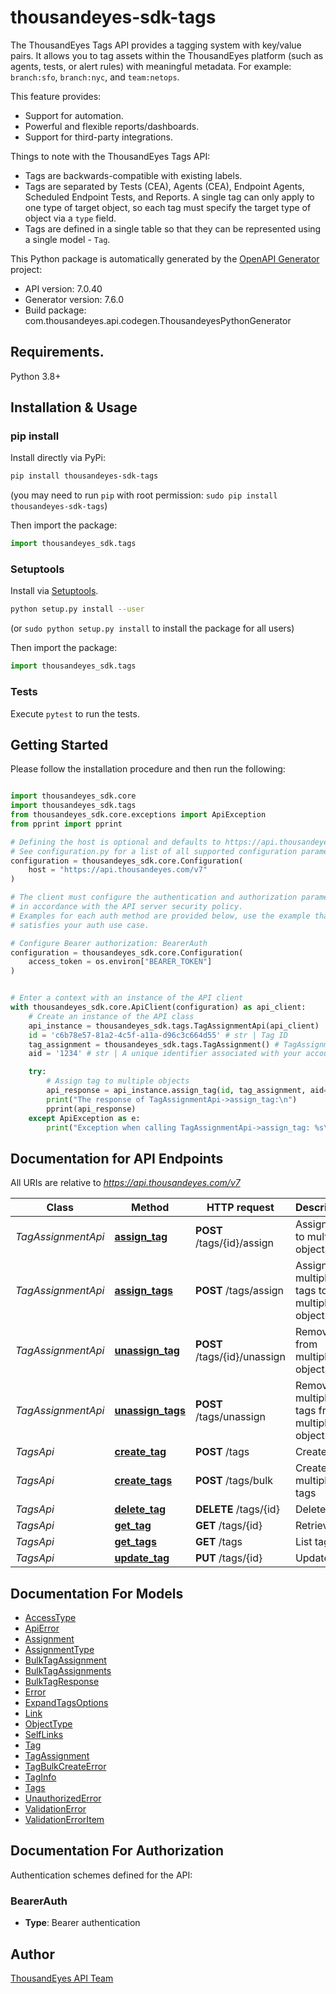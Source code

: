 # thousandeyes-sdk-tags
The ThousandEyes Tags API provides a tagging system with key/value pairs. It allows you to tag assets within the ThousandEyes platform (such as agents, tests, or alert rules) with meaningful metadata. For example: `branch:sfo`, `branch:nyc`, and `team:netops`.

This feature provides:

* Support for automation.
* Powerful and flexible reports/dashboards.
* Support for third-party integrations.

Things to note with the ThousandEyes Tags API:

* Tags are backwards-compatible with existing labels.
* Tags are separated by Tests (CEA), Agents (CEA), Endpoint Agents, Scheduled Endpoint Tests, and Reports. A single tag can only apply to one type of target object, so each tag must specify the target type of object via a `type` field.
* Tags are defined in a single table so that they can be represented using a single model - `Tag`.


This Python package is automatically generated by the [OpenAPI Generator](https://openapi-generator.tech) project:

- API version: 7.0.40
- Generator version: 7.6.0
- Build package: com.thousandeyes.api.codegen.ThousandeyesPythonGenerator

## Requirements.

Python 3.8+

## Installation & Usage
### pip install

Install directly via PyPi:

```sh
pip install thousandeyes-sdk-tags
```
(you may need to run `pip` with root permission: `sudo pip install thousandeyes-sdk-tags`)

Then import the package:
```python
import thousandeyes_sdk.tags
```

### Setuptools

Install via [Setuptools](http://pypi.python.org/pypi/setuptools).

```sh
python setup.py install --user
```
(or `sudo python setup.py install` to install the package for all users)

Then import the package:
```python
import thousandeyes_sdk.tags
```

### Tests

Execute `pytest` to run the tests.

## Getting Started

Please follow the installation procedure and then run the following:

```python

import thousandeyes_sdk.core
import thousandeyes_sdk.tags
from thousandeyes_sdk.core.exceptions import ApiException
from pprint import pprint

# Defining the host is optional and defaults to https://api.thousandeyes.com/v7
# See configuration.py for a list of all supported configuration parameters.
configuration = thousandeyes_sdk.core.Configuration(
    host = "https://api.thousandeyes.com/v7"
)

# The client must configure the authentication and authorization parameters
# in accordance with the API server security policy.
# Examples for each auth method are provided below, use the example that
# satisfies your auth use case.

# Configure Bearer authorization: BearerAuth
configuration = thousandeyes_sdk.core.Configuration(
    access_token = os.environ["BEARER_TOKEN"]
)


# Enter a context with an instance of the API client
with thousandeyes_sdk.core.ApiClient(configuration) as api_client:
    # Create an instance of the API class
    api_instance = thousandeyes_sdk.tags.TagAssignmentApi(api_client)
    id = 'c6b78e57-81a2-4c5f-a11a-d96c3c664d55' # str | Tag ID
    tag_assignment = thousandeyes_sdk.tags.TagAssignment() # TagAssignment | 
    aid = '1234' # str | A unique identifier associated with your account group. You can retrieve your `AccountGroupId` from the `/account-groups` endpoint. Note that you must be assigned to the target account group. Specifying this parameter without being assigned to the target account group will result in an error response. (optional)

    try:
        # Assign tag to multiple objects
        api_response = api_instance.assign_tag(id, tag_assignment, aid=aid)
        print("The response of TagAssignmentApi->assign_tag:\n")
        pprint(api_response)
    except ApiException as e:
        print("Exception when calling TagAssignmentApi->assign_tag: %s\n" % e)

```

## Documentation for API Endpoints

All URIs are relative to *https://api.thousandeyes.com/v7*

Class | Method | HTTP request | Description
------------ | ------------- | ------------- | -------------
*TagAssignmentApi* | [**assign_tag**](https://github.com/thousandeyes/thousandeyes-sdk-python//tree/main/thousandeyes-sdk-tags/docs/TagAssignmentApi.md#assign_tag) | **POST** /tags/{id}/assign | Assign tag to multiple objects
*TagAssignmentApi* | [**assign_tags**](https://github.com/thousandeyes/thousandeyes-sdk-python//tree/main/thousandeyes-sdk-tags/docs/TagAssignmentApi.md#assign_tags) | **POST** /tags/assign | Assign multiple tags to multiple objects
*TagAssignmentApi* | [**unassign_tag**](https://github.com/thousandeyes/thousandeyes-sdk-python//tree/main/thousandeyes-sdk-tags/docs/TagAssignmentApi.md#unassign_tag) | **POST** /tags/{id}/unassign | Remove tag from multiple objects
*TagAssignmentApi* | [**unassign_tags**](https://github.com/thousandeyes/thousandeyes-sdk-python//tree/main/thousandeyes-sdk-tags/docs/TagAssignmentApi.md#unassign_tags) | **POST** /tags/unassign | Remove multiple tags from multiple objects
*TagsApi* | [**create_tag**](https://github.com/thousandeyes/thousandeyes-sdk-python//tree/main/thousandeyes-sdk-tags/docs/TagsApi.md#create_tag) | **POST** /tags | Create tag
*TagsApi* | [**create_tags**](https://github.com/thousandeyes/thousandeyes-sdk-python//tree/main/thousandeyes-sdk-tags/docs/TagsApi.md#create_tags) | **POST** /tags/bulk | Create multiple tags
*TagsApi* | [**delete_tag**](https://github.com/thousandeyes/thousandeyes-sdk-python//tree/main/thousandeyes-sdk-tags/docs/TagsApi.md#delete_tag) | **DELETE** /tags/{id} | Delete tag
*TagsApi* | [**get_tag**](https://github.com/thousandeyes/thousandeyes-sdk-python//tree/main/thousandeyes-sdk-tags/docs/TagsApi.md#get_tag) | **GET** /tags/{id} | Retrieve tag
*TagsApi* | [**get_tags**](https://github.com/thousandeyes/thousandeyes-sdk-python//tree/main/thousandeyes-sdk-tags/docs/TagsApi.md#get_tags) | **GET** /tags | List tags
*TagsApi* | [**update_tag**](https://github.com/thousandeyes/thousandeyes-sdk-python//tree/main/thousandeyes-sdk-tags/docs/TagsApi.md#update_tag) | **PUT** /tags/{id} | Update tag


## Documentation For Models

 - [AccessType](https://github.com/thousandeyes/thousandeyes-sdk-python//tree/main/thousandeyes-sdk-tags/docs/AccessType.md)
 - [ApiError](https://github.com/thousandeyes/thousandeyes-sdk-python//tree/main/thousandeyes-sdk-tags/docs/ApiError.md)
 - [Assignment](https://github.com/thousandeyes/thousandeyes-sdk-python//tree/main/thousandeyes-sdk-tags/docs/Assignment.md)
 - [AssignmentType](https://github.com/thousandeyes/thousandeyes-sdk-python//tree/main/thousandeyes-sdk-tags/docs/AssignmentType.md)
 - [BulkTagAssignment](https://github.com/thousandeyes/thousandeyes-sdk-python//tree/main/thousandeyes-sdk-tags/docs/BulkTagAssignment.md)
 - [BulkTagAssignments](https://github.com/thousandeyes/thousandeyes-sdk-python//tree/main/thousandeyes-sdk-tags/docs/BulkTagAssignments.md)
 - [BulkTagResponse](https://github.com/thousandeyes/thousandeyes-sdk-python//tree/main/thousandeyes-sdk-tags/docs/BulkTagResponse.md)
 - [Error](https://github.com/thousandeyes/thousandeyes-sdk-python//tree/main/thousandeyes-sdk-tags/docs/Error.md)
 - [ExpandTagsOptions](https://github.com/thousandeyes/thousandeyes-sdk-python//tree/main/thousandeyes-sdk-tags/docs/ExpandTagsOptions.md)
 - [Link](https://github.com/thousandeyes/thousandeyes-sdk-python//tree/main/thousandeyes-sdk-tags/docs/Link.md)
 - [ObjectType](https://github.com/thousandeyes/thousandeyes-sdk-python//tree/main/thousandeyes-sdk-tags/docs/ObjectType.md)
 - [SelfLinks](https://github.com/thousandeyes/thousandeyes-sdk-python//tree/main/thousandeyes-sdk-tags/docs/SelfLinks.md)
 - [Tag](https://github.com/thousandeyes/thousandeyes-sdk-python//tree/main/thousandeyes-sdk-tags/docs/Tag.md)
 - [TagAssignment](https://github.com/thousandeyes/thousandeyes-sdk-python//tree/main/thousandeyes-sdk-tags/docs/TagAssignment.md)
 - [TagBulkCreateError](https://github.com/thousandeyes/thousandeyes-sdk-python//tree/main/thousandeyes-sdk-tags/docs/TagBulkCreateError.md)
 - [TagInfo](https://github.com/thousandeyes/thousandeyes-sdk-python//tree/main/thousandeyes-sdk-tags/docs/TagInfo.md)
 - [Tags](https://github.com/thousandeyes/thousandeyes-sdk-python//tree/main/thousandeyes-sdk-tags/docs/Tags.md)
 - [UnauthorizedError](https://github.com/thousandeyes/thousandeyes-sdk-python//tree/main/thousandeyes-sdk-tags/docs/UnauthorizedError.md)
 - [ValidationError](https://github.com/thousandeyes/thousandeyes-sdk-python//tree/main/thousandeyes-sdk-tags/docs/ValidationError.md)
 - [ValidationErrorItem](https://github.com/thousandeyes/thousandeyes-sdk-python//tree/main/thousandeyes-sdk-tags/docs/ValidationErrorItem.md)


<a id="documentation-for-authorization"></a>
## Documentation For Authorization


Authentication schemes defined for the API:
<a id="BearerAuth"></a>
### BearerAuth

- **Type**: Bearer authentication


## Author

<a href="mailto:api-team@thousandeyes.com">ThousandEyes API Team </a>


